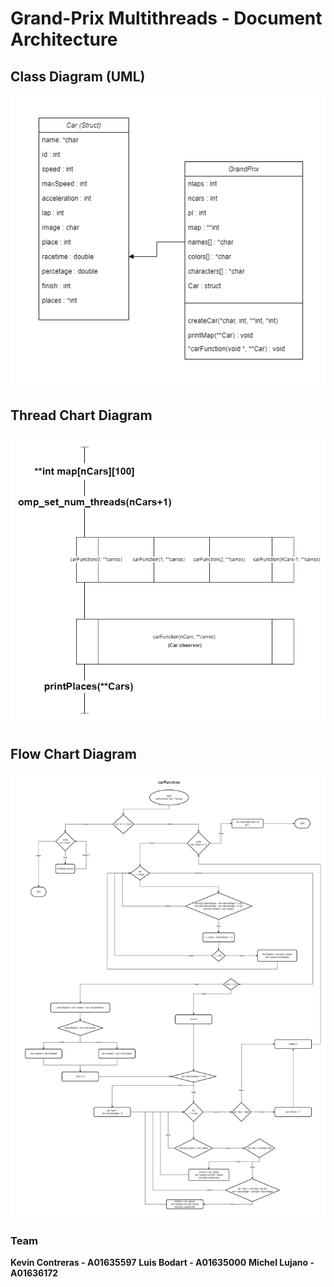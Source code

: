 # Grand-Prix Multithreads - Document Architecture

## Class Diagram (UML)

![Class diagram](./images/UMLGrandPrix.png)

## Thread Chart Diagram

![Thread chart](./images/ThreadChartCars.png)

## Flow Chart Diagram

![Flow chart](./images/FlowChartGrandPrix.png)

### Team

**Kevin Contreras - A01635597**
**Luis Bodart - A01635000**
**Michel Lujano - A01636172**